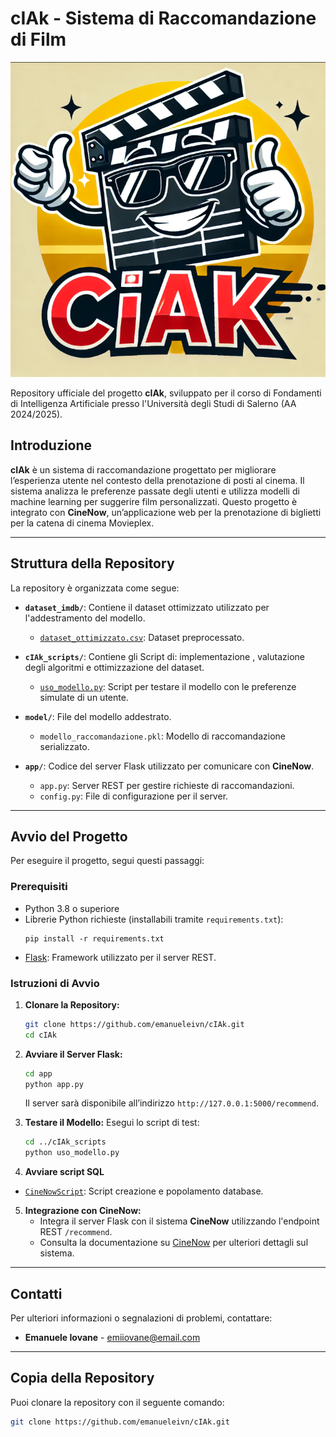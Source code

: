 # cIAk - Sistema di Raccomandazione di Film
![Logo progetto](https://github.com/emanueleivn/cIAk/blob/main/ciak_logo.png)

Repository ufficiale del progetto **cIAk**, sviluppato per il corso di Fondamenti di Intelligenza Artificiale presso l'Università degli Studi di Salerno (AA 2024/2025).

## Introduzione

**cIAk** è un sistema di raccomandazione progettato per migliorare l’esperienza utente nel contesto della prenotazione di posti al cinema. Il sistema analizza le preferenze passate degli utenti e utilizza modelli di machine learning per suggerire film personalizzati. Questo progetto è integrato con **CineNow**, un’applicazione web per la prenotazione di biglietti per la catena di cinema Movieplex.

---

## Struttura della Repository

La repository è organizzata come segue:

- **`dataset_imdb/`**: Contiene il dataset ottimizzato utilizzato per l'addestramento del modello.
  - [`dataset_ottimizzato.csv`](https://github.com/emanueleivn/cIAk/blob/main/dataset_imdb/dataset_ottimizzato.csv): Dataset preprocessato.
  
- **`cIAk_scripts/`**: Contiene gli Script di: implementazione , valutazione degli algoritmi e ottimizzazione del dataset.
  - [`uso_modello.py`](https://github.com/emanueleivn/cIAk/blob/main/cIAk_scripts/uso_modello.py): Script per testare il modello con le preferenze simulate di un utente.
  
- **`model/`**: File del modello addestrato.
  - `modello_raccomandazione.pkl`: Modello di raccomandazione serializzato.

- **`app/`**: Codice del server Flask utilizzato per comunicare con **CineNow**.
  - `app.py`: Server REST per gestire richieste di raccomandazioni.
  - `config.py`: File di configurazione per il server.

---

## Avvio del Progetto

Per eseguire il progetto, segui questi passaggi:

### Prerequisiti

- Python 3.8 o superiore
- Librerie Python richieste (installabili tramite `requirements.txt`):
  ```
  pip install -r requirements.txt
  ```
- [Flask](https://flask.palletsprojects.com/): Framework utilizzato per il server REST.

### Istruzioni di Avvio

1. **Clonare la Repository:**
   ```bash
   git clone https://github.com/emanueleivn/cIAk.git
   cd cIAk
   ```

2. **Avviare il Server Flask:**
   ```bash
   cd app
   python app.py
   ```
   Il server sarà disponibile all’indirizzo `http://127.0.0.1:5000/recommend`.

3. **Testare il Modello:**
   Esegui lo script di test:
   ```bash
   cd ../cIAk_scripts
   python uso_modello.py
   ```
4. **Avviare script SQL**
  - [`CineNowScript`]([https://github.com/emanueleivn/cIAk/blob/main/dataset_imdb/dataset_ottimizzato.csv](https://github.com/emanueleivn/cIAk/blob/main/CineNow/CineNowScript.sql)): Script creazione e popolamento database.
5. **Integrazione con CineNow:**
   - Integra il server Flask con il sistema **CineNow** utilizzando l'endpoint REST `/recommend`.
   - Consulta la documentazione su [CineNow](https://github.com/emanueleivn/CineNow) per ulteriori dettagli sul sistema.

---

## Contatti

Per ulteriori informazioni o segnalazioni di problemi, contattare:

- **Emanuele Iovane** - [emiiovane@email.com](mailto:emiiovane@email.com)

---

## Copia della Repository

Puoi clonare la repository con il seguente comando:
```bash
git clone https://github.com/emanueleivn/cIAk.git
```

